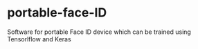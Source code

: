 # portable-face-ID
Software for portable Face ID device which can be trained using Tensorlflow and Keras
